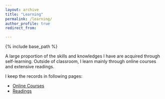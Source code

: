 ```yaml
---
layout: archive
title: "Learning"
permalink: /learning/
author_profile: true
redirect_from:

---
```


{% include base_path %}

A large proportion of the skills and knowledges I have are acquired through self-learning. Outside of classroom, I learn  mainly through online courses and extensive readings.

I keep the records in following pages: 

* [Online Courses](/learning/online-courses)
* [Readings](/learning/readings)
